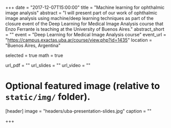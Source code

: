 +++
date = "2017-12-07T15:00:00"
title = "Machine learning for ophthalmic image analysis"
abstract = "I will present part of our work of ophthalmic image analysis using machine/deep learning techniques as part of the closure event of the Deep Learning for Medical Image Analysis course that Enzo Ferrante is teaching at the University of Buenos Aires."
abstract_short = ""
event = "Deep Learning for Medical Image Analysis course"
event_url = "https://campus.exactas.uba.ar/course/view.php?id=1435"
location = "Buenos Aires, Argentina"

selected = true
math = true

url_pdf = ""
url_slides = ""
url_video = ""

# Optional featured image (relative to `static/img/` folder).
[header]
image = "headers/uba-presentation-slides.jpg"
caption = ""

+++
<!--- and
Embed your slides or video here using [shortcodes](https://gcushen.github.io/hugo-academic-demo/post/writing-markdown-latex/). Further details can easily be added using *Markdown* and $\rm \LaTeX$ math code.--->
